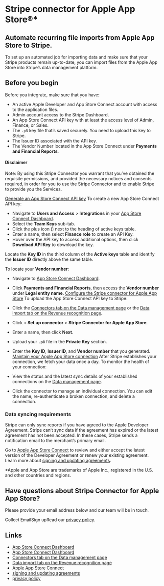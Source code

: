# Stripe connector for Apple App Store®*

## Automate recurring file imports from Apple App Store to Stripe.

To set up an automated job for importing data and make sure that your Stripe
products remain up-to-date, you can import files from the Apple App Store into
Stripe’s data management platform.

## Before you begin

Before you integrate, make sure that you have:

- An active Apple Developer and App Store Connect account with access to the
application files.
- Admin account access to the Stripe Dashboard.
- An App Store Connect API key with at least the access level of Admin, Finance,
or Sales.
- The `.p8` key file that’s saved securely. You need to upload this key to
Stripe.
- The Issuer ID associated with the API key.
- The Vendor Number located in the App Store Connect under **Payments and
Financial Reports**.

#### Disclaimer

Note: By using this Stripe Connector you warrant that you’ve obtained the
requisite permissions, and provided the necessary notices and consents required,
in order for you to use the Stripe Connector and to enable Stripe to provide you
the Services.

[Generate an App Store Connect API
key](https://docs.stripe.com/stripe-data/import-external-data/connectors/apple-app-store#generate-an-app-store-connect-api-key)
To create a new App Store Connect API key:

- Navigate to **Users and Access** > **Integrations** in your [App Store Connect
Dashboard](https://appstoreconnect.apple.com/access/api).
- Select the **Team Keys** sub-tab.
- Click the plus icon () next to the heading of active keys table.
- Enter a name, then select **Finance role** to create an API Key.
- Hover over the API key to access additional options, then click **Download API
Key** to download the key.

Locate the **Key ID** in the third column of the **Active keys** table and
identify the **Issuer ID** directly above the same table.

To locate your **Vendor number**:

- Navigate to [App Store Connect Dashboard](https://appstoreconnect.apple.com/).
- Click **Payments and Financial Reports**, then access the **Vendor number**
under **Legal entity name**.
[Configure the Stripe connector for Apple App
Store](https://docs.stripe.com/stripe-data/import-external-data/connectors/apple-app-store#upload-api-key)
To upload the App Store Connect API key to Stripe:

- Click the [Connectors tab on the Data management
page](https://dashboard.stripe.com/data-management/connectors) or the [Data
import tab on the Revenue recognition
page](https://dashboard.stripe.com/revenue-recognition/data-import).
- Click **+ Set up connector** > **Stripe Connector for Apple App Store**.
- Enter a name, then click **Next**.
- Upload your `.p8` file in the **Private Key** section.
- Enter the **Key ID**, **Issuer ID**, and **Vendor number** that you generated.
[Maintain your Apple App Store
connection](https://docs.stripe.com/stripe-data/import-external-data/connectors/apple-app-store#maintain-connection)
After Stripe establishes your connection, we fetch your data once a day. To
monitor the health of your connection:

- View the status and the latest sync details of your established connections on
the [Data management
page](https://dashboard.stripe.com/data-management/connectors).
- Click the connector to manage an individual connection. You can edit the name,
re-authenticate a broken connection, and delete a connection.

### Data syncing requirements

Stripe can only sync reports if you have agreed to the Apple Developer
Agreement. Stripe can’t sync data if the agreement has expired or the latest
agreement has not been accepted. In these cases, Stripe sends a notification
email to the merchant’s primary email.

Go to [Apple App Store Connect](https://appstoreconnect.apple.com/login) to
review and either accept the latest version of the Developer Agreement or renew
your existing agreement. Learn more about [signing and updating
agreements](https://developer.apple.com/help/app-store-connect/manage-agreements/sign-and-update-agreements).

*Apple and App Store are trademarks of Apple Inc., registered in the U.S. and
other countries and regions.

## Have questions about Stripe Connector for Apple App Store?

Please provide your email address below and our team will be in touch.

Collect EmailSign upRead our [privacy policy](https://stripe.com/privacy).

## Links

- [App Store Connect Dashboard](https://appstoreconnect.apple.com/access/api)
- [App Store Connect Dashboard](https://appstoreconnect.apple.com/)
- [Connectors tab on the Data management
page](https://dashboard.stripe.com/data-management/connectors)
- [Data import tab on the Revenue recognition
page](https://dashboard.stripe.com/revenue-recognition/data-import)
- [Apple App Store Connect](https://appstoreconnect.apple.com/login)
- [signing and updating
agreements](https://developer.apple.com/help/app-store-connect/manage-agreements/sign-and-update-agreements)
- [privacy policy](https://stripe.com/privacy)